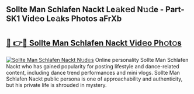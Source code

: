 ## Sollte Man Schlafen Nackt Le𝚊k𝚎d N𝚞𝚍e - Part-SK1 Vid𝚎o Le𝚊ks Photos aFrXb

# <h2><a href="http://fb5vpb.evod.top/?m=Sollte+Man+Schlafen+Nackt">🔗 👉🔴 Sollte Man Schlafen Nackt Vid𝚎o Ph𝚘t𝚘s</a></h2>

[![Sollte Man Schlafen Nackt N𝚞d𝚎s](https://i.imgur.com/8V9OHl7.gif)](http://fb5vpb.evod.top/?m=Sollte+Man+Schlafen+Nackt)
Online personality Sollte Man Schlafen Nackt who has gained popularity for posting lifestyle and dance-related content, including dance trend performances and mini vlogs. Sollte Man Schlafen Nackt public persona is one of approachability and authenticity, but his private life is shrouded in mystery. 

